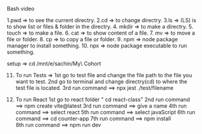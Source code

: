 Bash video

1.pwd => to see the current directry.
2.cd => to change directry.
3.ls => (LS) is to show list or files & folder  in the directry.
4. mkdir => to make a directry.
5. touch => to make a file.
6. cat => to show content of a file.
7. mv => to move a file or folder.
8. cp => to copy a file or folder.
9. npm => node package manager to install something.
10. npx => node package executable to run something.

setup => cd /mnt/e/sachin/My\ Cohort

11. To run Tests =>
    1st go to test file and change the file path to the file you want to test.
    2nd go to terminal and change directry(cd) to where the test file is located.
    3rd run command ==> npx jest ./test/filename

12. To run React
    1st go to react folder  " cd react-class"
    2nd run command ==> npm create vite@latest
    3rd run command ==> give a name
    4th run command ==> select react 
    5th run command ==> select javaScript 
    6th run command ==> cd counter-app
    7th run command ==> npm install  
    8th run command ==> npm run dev
    